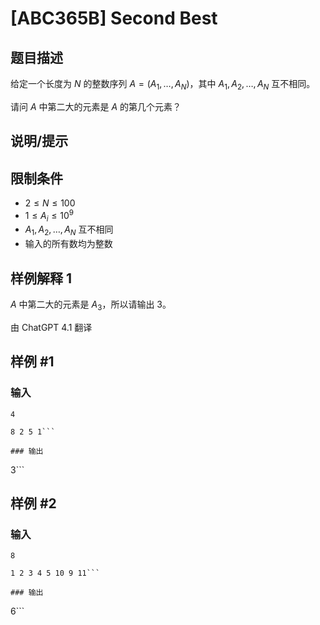 # [ABC365B] Second Best

## 题目描述

给定一个长度为 $N$ 的整数序列 $A=(A_1,\ldots,A_N)$，其中 $A_1,A_2,\ldots,A_N$ 互不相同。

请问 $A$ 中第二大的元素是 $A$ 的第几个元素？

## 说明/提示

## 限制条件

- $2\leq N\leq 100$
- $1\leq A_i \leq 10^9$
- $A_1,A_2,\ldots,A_N$ 互不相同
- 输入的所有数均为整数

## 样例解释 1

$A$ 中第二大的元素是 $A_3$，所以请输出 $3$。

由 ChatGPT 4.1 翻译

## 样例 #1

### 输入

```
4
8 2 5 1```

### 输出

```
3```

## 样例 #2

### 输入

```
8
1 2 3 4 5 10 9 11```

### 输出

```
6```

